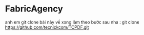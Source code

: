 # FabricAgency

anh em git clone bài này về xong làm theo bước sau nha : 
git clone https://github.com/tecnickcom/TCPDF.git
